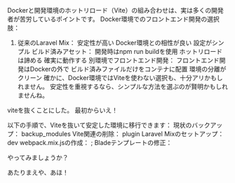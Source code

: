 Dockerと開発環境のホットリロード（Vite）の組み合わせは、実は多くの開発者が苦労しているポイントです。
Docker環境でのフロントエンド開発の選択肢：
1. 従来のLaravel Mix：
安定性が高い
Docker環境との相性が良い
設定がシンプル
ビルド済みアセット：
開発時はnpm run buildを使用
ホットリロードは諦める
確実に動作する
別環境でフロントエンド開発：
フロントエンド開発はDockerの外で
ビルド済みファイルだけをコンテナに配置
環境の分離がクリーン
確かに、Docker環境ではViteを使わない選択も、十分アリかもしれません。
安定性を重視するなら、シンプルな方法を選ぶのが賢明かもしれませんね。

viteを抜くことにした。
最初からいえ！

以下の手順で、Viteを抜いて安定した環境に移行できます：
現状のバックアップ：
backup_modules
Vite関連の削除：
plugin
Laravel Mixのセットアップ：
dev
webpack.mix.jsの作成：
;
Bladeテンプレートの修正：
>
やってみましょうか？

あたりまえや、あほ！